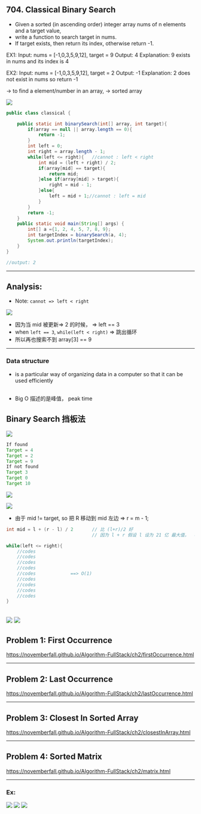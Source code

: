 ## 704. Classical Binary Search

- Given a sorted (in ascending order) integer array nums of n elements and a target value,
- write a function to search target in nums. 
- If target exists, then return its index, otherwise return -1.

EX1:
Input: nums = [-1,0,3,5,9,12], target = 9
Output: 4
Explanation: 9 exists in nums and its index is 4

EX2:
Input: nums = [-1,0,3,5,9,12], target = 2
Output: -1
Explanation: 2 does not exist in nums so return -1



-> to find a element/number in an array, -> sorted array

![](img/2020-03-15-14-22-28.png)


```java
public class classical {

    public static int binarySearch(int[] array, int target){
        if(array == null || array.length == 0){
            return -1;
        }
        int left = 0;
        int right = array.length - 1;
        while(left <= right){   //cannot : left < right
            int mid = (left + right) / 2;
            if(array[mid] == target){
                return mid;
            }else if(array[mid] > target){
                right = mid - 1;
            }else{
                left = mid + 1;//cannot : left = mid
            }
        }
        return -1;
    }
    public static void main(String[] args) {
        int[] a ={1, 2, 4, 5, 7, 8, 9};
        int targetIndex = binarySearch(a, 4);
        System.out.println(targetIndex);
    }
}

//output: 2
```

---

## Analysis:

- Note: `cannot => left < right`

![](img/2020-06-02-21-30-05.png)

- 因为当 mid 被更新=> 2 的时候， => left == 3
- when `left == 3`, `while(left < right)` => 跳出循环
- 所以再也搜索不到 array[3] == 9

---




### Data structure

- is a particular way of organizing data in a computer so that it can be used efficiently


##

- Big O 描述的是峰值， peak time


## Binary Search 挡板法

![](img/2020-04-01-12-38-27.png)

```java
If found
Target = 4
Target = 2
Target = 9
If not found
Target 3
Target 0
Target 10
```

![](img/2020-04-01-12-50-17.png)

![](img/2020-04-01-12-50-53.png)




- 由于 mid != target, so 把 R 移动到 mid 左边 => r = m - 1;

```java
int mid = l + (r - l) / 2       // 比 (l+r)/2 好
                                // 因为 l + r 假设 l 设为 21 亿 最大值，  overflow !

while(left <= right){
    //codes
    //codes
    //codes
    //codes
    //codes             ==> O(1)
    //codes
    //codes
    //codes
    //codes
}
```


![](img/2020-04-01-12-57-36.png)
![](img/2020-04-01-12-57-56.png)
---


## Problem 1: First Occurrence

https://novemberfall.github.io/Algorithm-FullStack/ch2/firstOccurrence.html

---

## Problem 2: Last Occurrence

https://novemberfall.github.io/Algorithm-FullStack/ch2/lastOccurrence.html

---

## Problem 3: Closest In Sorted Array

https://novemberfall.github.io/Algorithm-FullStack/ch2/closestInArray.html

---

## Problem 4: Sorted Matrix

https://novemberfall.github.io/Algorithm-FullStack/ch2/matrix.html

---


### Ex:

![](img/2020-04-01-13-35-12.png)
![](img/2020-04-01-13-41-01.png)
![](img/2020-04-01-13-41-20.png)
